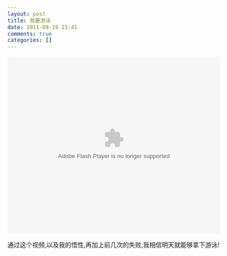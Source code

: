 ```yaml
---
layout: post
title: 我要游泳
date: 2011-08-19 21:41
comments: true
categories: []
---
```

<embed src="http://player.youku.com/player.php/sid/XMjgwOTA4OTI0/v.swf" quality="high" width="480" height="400" align="middle" allowScriptAccess="sameDomain" allowFullscreen="true" type="application/x-shockwave-flash"></embed>

通过这个视频,以及我的悟性,再加上前几次的失败,我相信明天就能够拿下游泳!

